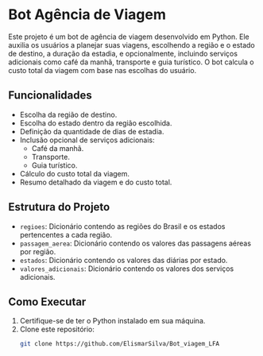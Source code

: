 # Bot Agência de Viagem

Este projeto é um bot de agência de viagem desenvolvido em Python. Ele auxilia os usuários a planejar suas viagens, escolhendo a região e o estado de destino, a duração da estadia, e opcionalmente, incluindo serviços adicionais como café da manhã, transporte e guia turístico. O bot calcula o custo total da viagem com base nas escolhas do usuário.

## Funcionalidades

- Escolha da região de destino.
- Escolha do estado dentro da região escolhida.
- Definição da quantidade de dias de estadia.
- Inclusão opcional de serviços adicionais:
  - Café da manhã.
  - Transporte.
  - Guia turístico.
- Cálculo do custo total da viagem.
- Resumo detalhado da viagem e do custo total.

## Estrutura do Projeto

- `regioes`: Dicionário contendo as regiões do Brasil e os estados pertencentes a cada região.
- `passagem_aerea`: Dicionário contendo os valores das passagens aéreas por região.
- `estados`: Dicionário contendo os valores das diárias por estado.
- `valores_adicionais`: Dicionário contendo os valores dos serviços adicionais.

## Como Executar

1. Certifique-se de ter o Python instalado em sua máquina.
2. Clone este repositório:
   ```bash
   git clone https://github.com/ElismarSilva/Bot_viagem_LFA
                                                                        
